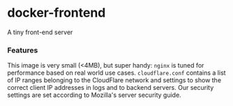 # docker-frontend
A tiny front-end server

### Features

This image is very small (<4MB), but super handy: `nginx` is tuned for
performance based on real world use cases. `cloudflare.conf` contains
a list of IP ranges belonging to the CloudFlare network and settings
to show the correct client IP addresses in logs and to backend servers.
Our security settings are set according to Mozilla's server security
guide.
